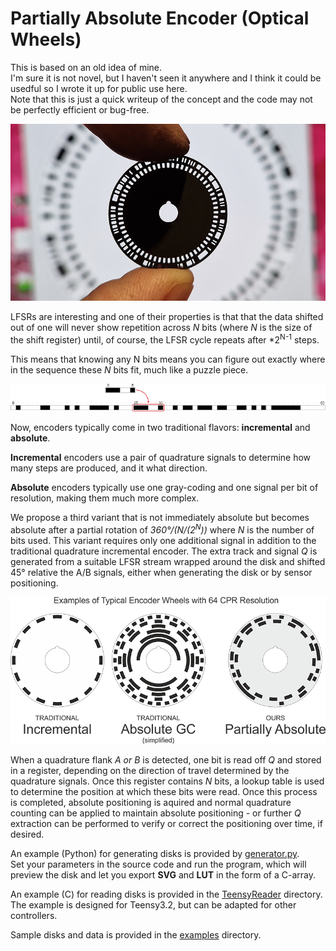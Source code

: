 Partially Absolute Encoder (Optical Wheels)
===========================================

This is based on an old idea of mine.  
I'm sure it is not novel, but I haven't seen it anywhere and I think it could be usedful so I wrote it up for public use here.  
Note that this is just a quick writeup of the concept and the code may not be perfectly efficient or bug-free.  

![First Produced Wheel](./media/first_encoder.jpg?raw=true "First Produced Wheel")

LFSRs are interesting and one of their properties is that that the data shifted out of one will never show repetition across *N* bits (where *N* is the size of the shift register) until, of course, the LFSR cycle repeats after *2<sup>N-1</sup> steps.

This means that knowing any N bits means you can figure out exactly where in the sequence these *N* bits fit, much like a puzzle piece.

![6bit LFSR puzzle](./media/puzzle.png?raw=true "6bit LFSR puzzle")

Now, encoders typically come in two traditional flavors: **incremental** and **absolute**.  

**Incremental** encoders use a pair of quadrature signals to determine how many steps are produced, and it what direction.  

**Absolute** encoders typically use one gray-coding and one signal per bit of resolution, making them much more complex.  

We propose a third variant that is not immediately absolute but becomes absolute after a partial rotation of *360°/(N/(2<sup>N</sup>))* where *N* is the number of bits used. This variant requires only one additional signal in addition to the traditional quadrature incremental encoder. The extra track and signal *Q* is generated from a suitable LFSR stream wrapped around the disk and shifted 45° relative the A/B signals, either when generating the disk or by sensor positioning.

![6bit wheel variants](./media/variants.png?raw=true "6bit wheel variants")

When a quadrature flank *A or B* is detected, one bit is read off *Q* and stored in a register, depending on the direction of travel determined by the quadrature signals. Once this register contains *N* bits, a lookup table is used to determine the position at which these bits were read. Once this process is completed, absolute positioning is aquired and normal quadrature counting can be applied to maintain absolute positioning - or further *Q* extraction can be performed to verify or correct the positioning over time, if desired.

An example (Python) for generating disks is provided by [generator.py](./generator.py).  
Set your parameters in the source code and run the program, which will preview the disk and let you export **SVG** and **LUT** in the form of a C-array.  
  
An example (C) for reading disks is provided in the [TeensyReader](./TeensyReader/) directory.  
The example is designed for Teensy3.2, but can be adapted for other controllers.  

Sample disks and data is provided in the [examples](./examples/) directory.
